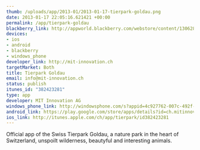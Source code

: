 ```yaml
--- 
thumb: /uploads/app/2013-01/2013-01-17-tierpark-goldau.png
date: 2013-01-17 22:05:16.621421 +00:00
permalink: /app/tierpark-goldau
blackberry_link: http://appworld.blackberry.com/webstore/content/130628
devices: 
- ios
- android
- blackberry
- windows_phone
developer_link: http://mit-innovation.ch
targetMarket: Both
title: Tierpark Goldau
email: info@mit-innovation.ch
status: publish
itunes_id: "382423281"
type: app
developer: MIT Innovation AG
windows_phone_link: http://windowsphone.com/s?appid=4c927762-007c-492f-9ce4-5e7ec417760c
android_link: https://play.google.com/store/apps/details?id=ch.mitinnovation.apps.tierpark&feature=search_result#?t=W251bGwsMSwxLDEsImNoLm1pdGlubm92YXRpb24uYXBwcy50
ios_link: http://itunes.apple.com/ch/app/tierpark/id382423281
---
```


Official app of the Swiss Tierpark Goldau, a nature park in the heart of Switzerland, unspoilt wilderness, beautyful and interesting animals.
